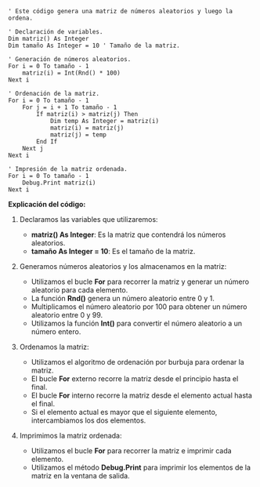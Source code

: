 ```visual basic
' Este código genera una matriz de números aleatorios y luego la ordena.

' Declaración de variables.
Dim matriz() As Integer
Dim tamaño As Integer = 10 ' Tamaño de la matriz.

' Generación de números aleatorios.
For i = 0 To tamaño - 1
    matriz(i) = Int(Rnd() * 100)
Next i

' Ordenación de la matriz.
For i = 0 To tamaño - 1
    For j = i + 1 To tamaño - 1
        If matriz(i) > matriz(j) Then
            Dim temp As Integer = matriz(i)
            matriz(i) = matriz(j)
            matriz(j) = temp
        End If
    Next j
Next i

' Impresión de la matriz ordenada.
For i = 0 To tamaño - 1
    Debug.Print matriz(i)
Next i
```

**Explicación del código:**

1. Declaramos las variables que utilizaremos:
    * **matriz() As Integer**: Es la matriz que contendrá los números aleatorios.
    * **tamaño As Integer = 10**: Es el tamaño de la matriz.

2. Generamos números aleatorios y los almacenamos en la matriz:
    * Utilizamos el bucle **For** para recorrer la matriz y generar un número aleatorio para cada elemento.
    * La función **Rnd()** genera un número aleatorio entre 0 y 1.
    * Multiplicamos el número aleatorio por 100 para obtener un número aleatorio entre 0 y 99.
    * Utilizamos la función **Int()** para convertir el número aleatorio a un número entero.

3. Ordenamos la matriz:
    * Utilizamos el algoritmo de ordenación por burbuja para ordenar la matriz.
    * El bucle **For** externo recorre la matriz desde el principio hasta el final.
    * El bucle **For** interno recorre la matriz desde el elemento actual hasta el final.
    * Si el elemento actual es mayor que el siguiente elemento, intercambiamos los dos elementos.

4. Imprimimos la matriz ordenada:
    * Utilizamos el bucle **For** para recorrer la matriz e imprimir cada elemento.
    * Utilizamos el método **Debug.Print** para imprimir los elementos de la matriz en la ventana de salida.